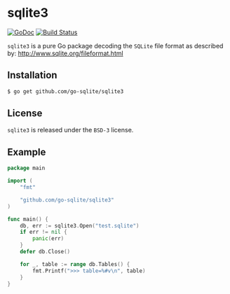 # sqlite3

[![GoDoc](https://godoc.org/github.com/go-sqlite/sqlite3?status.svg)](https://godoc.org/github.com/go-sqlite/sqlite3)
[![Build Status](https://travis-ci.org/go-sqlite/sqlite3.svg?branch=master)](https://travis-ci.org/go-sqlite/sqlite3)

`sqlite3` is a pure Go package decoding the `SQLite` file format as
described by:
 http://www.sqlite.org/fileformat.html

## Installation

```sh
$ go get github.com/go-sqlite/sqlite3
```

## License

`sqlite3` is released under the `BSD-3` license.


## Example

```go
package main

import (
	"fmt"

	"github.com/go-sqlite/sqlite3"
)

func main() {
	db, err := sqlite3.Open("test.sqlite")
	if err != nil {
		panic(err)
	}
	defer db.Close()

	for _, table := range db.Tables() {
		fmt.Printf(">>> table=%#v\n", table)
	}
}
```
